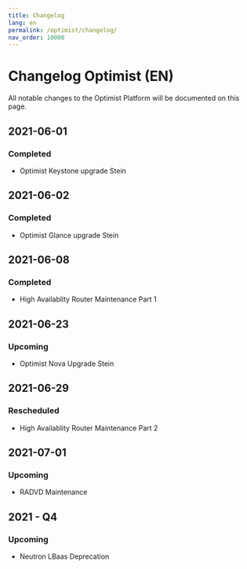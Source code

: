 ```yaml
---
title: Changelog
lang: en
permalink: /optimist/changelog/
nav_order: 10000
---
```


# Changelog Optimist (EN)

All notable changes to the Optimist Platform will be documented on this page.

## 2021-06-01
### Completed
- Optimist Keystone upgrade Stein

## 2021-06-02
### Completed
- Optimist Glance upgrade Stein

## 2021-06-08
### Completed
- High Availablity Router Maintenance Part 1

## 2021-06-23
### Upcoming
-  Optimist Nova Upgrade Stein

## 2021-06-29
### Rescheduled
- High Availablity Router Maintenance Part 2

## 2021-07-01
### Upcoming
- RADVD Maintenance

## 2021 - Q4
### Upcoming
- Neutron LBaas Deprecation

